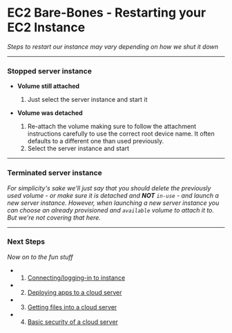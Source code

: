# EC2 Bare-Bones - Restarting your EC2 Instance
*Steps to restart our instance may vary depending on how we shut it down*

---

### **Stopped server instance**
  - **Volume still attached**
    1. Just select the server instance and start it

  - **Volume was detached**
    1. Re-attach the volume making sure to follow the attachment instructions carefully to use the correct root device name. It often defaults to a different one than used previously.
    2. Select the server instance and start

---

### **Terminated server instance**
*For simplicity's sake we'll just say that you should delete the previously used volume - or make sure it is detached and **NOT** `in-use` - and launch a new server instance. However, when launching a new server instance you can choose an already provisioned and `available` volume to attach it to. But we're not covering that here.*

---

### **Next Steps**
*Now on to the fun stuff*

  - 1. [Connecting/logging-in to instance][ec2-connection]
  - 2. [Deploying apps to a cloud server][ec2-deploy]
  - 3. [Getting files into a cloud server][ec2-file-management]
  - 4. [Basic security of a cloud server][ec2-security]


[ec2-connection]: ./EC2_CONNECTION.md
[ec2-deploy]: ./EC2_DEPLOY.md
[ec2-file-management]: ./EC2_FILE_MANAGEMENT.md
[ec2-security]: ./EC2_BASIC_SECURITY.md